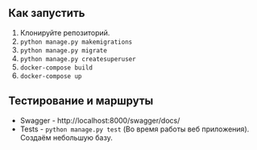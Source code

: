 ## Как запустить
1. Клонируйте репозиторий.
2. `python manage.py makemigrations`
3. `python manage.py migrate`
4. `python manage.py createsuperuser`
4. `docker-compose build`
5. `docker-compose up`
## Тестирование и маршруты
- Swagger - http://localhost:8000/swagger/docs/
- Tests - `python manage.py test` (Во время работы веб приложения). Создаём небольшую базу.
